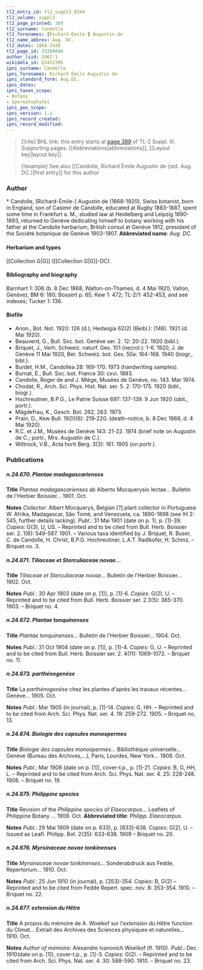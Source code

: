 ```yaml
---
tl2_entry_id: tl2_suppl3_0344
tl2_volume: suppl3
tl2_page_printed: 389
tl2_surname: Candolle
tl2_forenames: [Richard-Émile-] Augustin de
tl2_name_abbrev: Aug. DC.
tl2_dates: 1868-1920
tl2_page_id: 33266696
author_lsid: 2067-1
wikidata_id: Q3431395
ipni_surname: Candolle
ipni_forenames: Richard Émile Augustin de
ipni_standard_form: Aug.DC.
ipni_dates: 
ipni_taxon_scope: 
- Botany
- Spermatophytes
ipni_geo_scope: 
ipni_version: 1.1
ipni_record_created: 
ipni_record_modified:
---
```



> [!cite] BHL link: this entry starts at [page 389](https://www.biodiversitylibrary.org/page/33266696) of TL-2 Suppl. III.
> Supporting pages: [[Abbreviations|abbreviations]], [[Layout key|layout key]].

> [!example] See also [[Candolle, Richard Émile Augustin de {std. Aug. DC.}|first entry]] for this author

### Author

\* Candolle, \[Richard-Émile-\] Augustin de (1868-1920), Swiss botanist, born in England, son of Casimir de Candolle, educated at Rugby 1883-1887, spent some time in Frankfurt a. M., studied law at Heidelberg and Leipzig 1890-1893, returned to Genève dedicating himself to botany working with his father at the Candolle herbarium, British consul at Genève 1912, president of the Société botanique de Genève 1903-1907. 
**Abbreviated name**: *Aug. DC.*

#### Herbarium and types

[[Collection G|G]] ([[Collection G|G]]-DC).

#### Bibliography and biography

Barnhart 1: 306 (b. 8 Dec 1868, Walton-on-Thames, d. 4 Mai 1920, Vallon, Genève); BM 6: 180; Bossert p. 65; Kew 1: 472; TL-2/1: 452-453, and see indexes; Tucker 1: 136.

#### Biofile

- Anon., Bot. Not. 1920: 126 (d.); Hedwigia 62(2) (Beibl.): (146). 1921 (d. Mai 1920).
- Beauverd, G., Bull. Soc. bot. Genève ser. 2. 12: 20-22. 1920 (bibl.).
- Briquet, J., Verh. Schweiz. naturf. Ges. 101 (necrol.): 1-6. 1920, J. de Genève 11 Mai 1920, Ber. Schweiz. bot. Ges. 50a: 164-168. 1940 (biogr., bibl.).
- Burdet, H.M., Candollea 28: 169-170. 1973 (handwriting samples).
- Burnat, É., Bull. Soc. bot. France 30: cxvi. 1883.
- Candolle, Roger de and J. Miège, Musées de Genève, no. 143. Mar 1974.
- Chodat, R., Arch. Sci. Phys. Hist. Nat. ser. 5. 2: 170-175. 1920 (bibl., biogr.).
- Hochreutiner, B.P.G., Le Patrie Suisse 697: 137-139. 9 Jun 1920 (obit., portr.).
- Mägdefrau, K., Gesch. Bot. 262, 263. 1973.
- Prain, D., Kew Bull. 1920(6): 219-220. (death-notice, b. 8 Dec 1868, d. 4 Mai 1920).
- R.C. et J.M., Musées de Genève 143: 21-22. 1974 (brief note on Augustin de C.; portr., Mrs. Augustin de C.).
- Wittrock, V.B., Acta horti Berg. 3(3): 161. 1905 (on portr.).

### Publications

##### n.24.670. Plantae madagascarienses

**Title**
*Plantae madagascarienses* ab Alberto Mocquerysio lectae... Bulletin de l'Herbier Boissier... 1901. Oct.

**Notes**
*Collector*: Albert Mocquerys, Belgian \[?\] plant collector in Portuguese W. Afrika, Madagascar, São Tomé, and Venezuela, ca. 1890-1898 (see IH 2: 545, further details lacking).
*Publ*.: 31 Mai 1901 (date on p. 1), p. \[1\]-39. *Copies*: G(3), U, US. – Reprinted and to be cited from Bull. Herb. Boissier ser. 2. 1(6): 549-587. 1901. – Various taxa identified by J. Briquet, R. Buser, C. de Candolle, H. Christ, B.P.G. Hochreutiner, L.A.T. Radlkofer, H. Schinz. – Briquet no. 3.

##### n.24.671. Tiliaceae et Sterculiaceae novae...

**Title**
*Tiliaceae et Sterculiaceae novae...* Bulletin de l'Herbier Boissier... 1902. Oct.

**Notes**
*Publ*.: 30 Apr 1903 (date on p. \[1\]), p. \[1\]-6. *Copies*: G(2), U. – Reprinted and to be cited from Bull. Herb. Boissier ser. 2.3(5): 365-370. 1903. – Briquet no. 4.

##### n.24.672. Plantae tonquinenses

**Title**
*Plantae tonquinenses*... Bulletin de l'Herbier Boissier... 1904. Oct.

**Notes**
*Publ*.: 31 Oct 1904 (date on p. \[1\]), p. \[1\]-4. *Copies*: G, U. – Reprinted and to be cited from Bull. Herb. Boissier ser. 2. 4(11): 1069-1072. – Briquet no. 11.

##### n.24.673. parthénogenèse

**Title**
La *parthénogenèse* chez les plantes d'après les travaux récentes... Genève... 1905. Oct.

**Notes**
*Publ*.: Mar 1905 (in journal), p. \[1\]-14. *Copies*: G, HH. – Reprinted and to be cited from Arch. Sci. Phys. Nat. ser. 4. 19: 259-272. 1905. – Briquet no. 13.

##### n.24.674. Biologie des capsules monospermes

**Title**
*Biologie des capsules monospermes*... Bibliothèque universelle... Genève (Bureau des Archives,...), Paris, Lourdes, New York... 1908. Oct.

**Notes**
*Publ*.: Mar 1908 (date on p. \[1\]), cover-t.p., p. \[1\]-21. *Copies*: B, G, HH, L. – Reprinted and to be cited from Arch. Sci. Phys. Nat. ser. 4. 25: 228-248. 1908. – Briquet no. 19.

##### n.24.675. Philippine species

**Title**
Revision of the *Philippine species* of *Elaeocarpus*... Leaflets of Philippine Botany ... 1909. Oct.
**Abbreviated title**: *Philipp. Elaeocarpus*.

**Notes**
*Publ*.: 29 Mai 1909 (date on p. 633), p. \[633\]-638. *Copies*: G(2), U. – Issued as Leafl. Philipp. Bot. 2(35): 633-638. 1909 – Briquet no. 20.

##### n.24.676. Myrsinaceae novae tonkinenses

**Title**
*Myrsinaceae novae tonkinenses*... Sonderabdruck aus Fedde, Repertorium... 1910. Oct.

**Notes**
*Publ*.: 25 Jun 1910 (in journal), p. \[353\]-354. *Copies*: B, G(2) – Reprinted and to be cited from Fedde Repert. spec. nov. 8: 353-354. 1910. – Briquet no. 22.

##### n.24.677. extension du Hêtre

**Title**
A propos du mémoire de A. Woeikof sur l'*extension du Hêtre* function du Climat... Extrait des Archives des Sciences physiques et naturelles... 1910. Oct.

**Notes**
*Author of mémoire*: Alexandre Ivanovich Woeïkof (fl. 1910).
*Publ*.: Dec 1910(date on p. \[1\]), cover-t.p., p. \[1\]-3. *Copies*: G(2). – Reprinted and to be cited from Arch. Sci. Phys. Nat. ser. 4. 30: 588-590. 1910. – Briquet no. 23.

